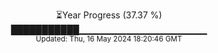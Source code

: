 <p align="center">
⏳Year Progress (37.37 %) <br>
███████████▁▁▁▁▁▁▁▁▁▁▁▁▁▁▁▁▁▁▁ <br>
<sub>Updated: Thu, 16 May 2024 18:20:46 GMT</sub>
</p>

